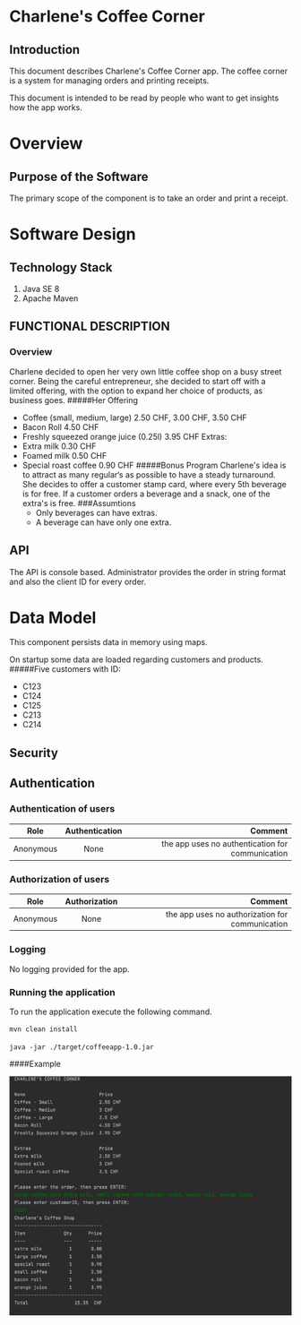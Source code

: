 # Charlene's Coffee Corner

##	Introduction
This document describes Charlene's Coffee Corner app. The coffee corner is a system for managing orders and printing receipts.


This document is intended to be read by people who want to get insights how the app works.


#	Overview
##	Purpose of the Software
The primary scope of the component is to take an order and print a receipt.


# Software Design

## Technology Stack
1. Java SE 8
2. Apache Maven


## FUNCTIONAL DESCRIPTION

### Overview

Charlene decided to open her very own little coffee shop on a busy street corner.
Being the careful entrepreneur, she decided to start off with a limited offering, with the option to expand her choice of products, as
business goes.
#####Her Offering
- Coffee (small, medium, large) 2.50 CHF, 3.00 CHF, 3.50 CHF
- Bacon Roll 4.50 CHF
- Freshly squeezed orange juice (0.25l) 3.95 CHF
  Extras:
- Extra milk 0.30 CHF
- Foamed milk 0.50 CHF
- Special roast coffee 0.90 CHF
#####Bonus Program
  Charlene's idea is to attract as many regular‘s as possible to have a steady turnaround.
  She decides to offer a customer stamp card, where every 5th beverage is for free.
  If a customer orders a beverage and a snack, one of the extra's is free. 
###Assumtions
  - Only beverages can have extras.
  - A beverage can have only one extra.
##	API
The API is console based. Administrator provides the order in string format and also the client ID for every order.

# Data Model
This component persists data in memory using maps. </br>

On startup some data are loaded regarding customers and products.
#####Five customers with ID:
- C123
- C124
- C125
- C213
- C214

## Security
##	Authentication
###	Authentication of users
|Role|	Authentication	|Comment|
| ------------- |:-------------:| -----:|
|Anonymous |	None|	 the app uses no authentication for communication|



###	Authorization of users
|Role|	Authorization|	Comment|
| ------------- |:-------------:| -----:|
|Anonymous| 	None|	the app uses no authorization for communication|


###	Logging
No logging provided for the app.
###  Running the application

To run the application execute the following command.

```
mvn clean install

java -jar ./target/coffeeapp-1.0.jar
```

####Example

![img.png](img.png)
